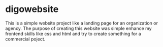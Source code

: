 # digowebsite
This is a simple website project like a landing page for an organization or agency. The purpose of creating this website was simple enhance my frontend skills like css and html and try to create something for a commercial poject.
